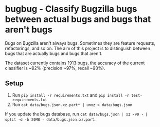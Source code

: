 # bugbug - Classify Bugzilla bugs between actual bugs and bugs that aren't bugs

Bugs on Bugzilla aren't always bugs. Sometimes they are feature requests, refactorings, and so on. The aim of this project is to distinguish between bugs that are actually bugs and bugs that aren't.

The dataset currently contains 1913 bugs, the accuracy of the current classifier is ~92% (precision ~97%, recall ~93%).

## Setup

1. Run `pip install -r requirements.txt` and `pip install -r test-requirements.txt`
2. Run `cat data/bugs.json.xz.part* | unxz > data/bugs.json`

If you update the bugs database, run `cat data/bugs.json | xz -v9 - | split -d -b 20MB - data/bugs.json.xz.part`.

